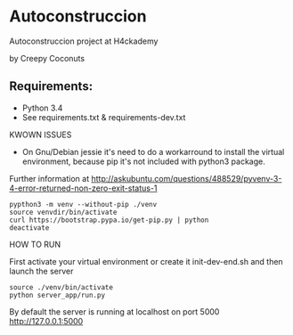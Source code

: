 # Autoconstruccion

Autoconstruccion project at H4ckademy

by Creepy Coconuts

## Requirements:

* Python 3.4
* See requirements.txt & requirements-dev.txt



KWOWN ISSUES

* On Gnu/Debian jessie it's need to do a workarround to install the virtual environment,
because pip it's not included with python3 package.

Further information at
http://askubuntu.com/questions/488529/pyvenv-3-4-error-returned-non-zero-exit-status-1

 	pypthon3 -m venv --without-pip ./venv
	source venvdir/bin/activate
	curl https://bootstrap.pypa.io/get-pip.py | python
	deactivate



HOW TO RUN

First activate your virtual environment or create it init-dev-end.sh and then launch the server

    source ./venv/bin/activate
    python server_app/run.py

By default the server is running at localhost on port 5000
    http://127.0.0.1:5000


